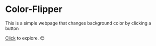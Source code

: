 # Color-Flipper
This is a simple webpage that changes background color by clicking a button

[Click](https://dcn-colorflipper-project.netlify.app) to explore. :blush:
